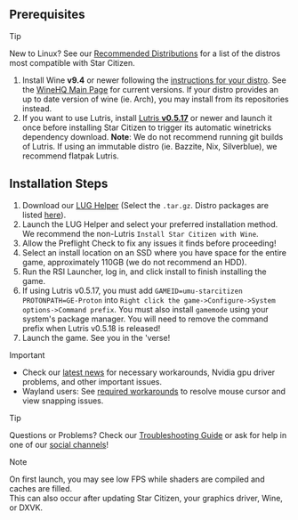 ## Prerequisites
> [!tip]
> New to Linux? See our [Recommended Distributions](Tips-and-Tricks#recommended-distros) for a list of the distros most compatible with Star Citizen.

1. Install Wine **v9.4** or newer following the [instructions for your distro](https://gitlab.winehq.org/wine/wine/-/wikis/Download). See the [WineHQ Main Page](https://www.winehq.org/) for current versions. If your distro provides an up to date version of wine (ie. Arch), you may install from its repositories instead.
2. If you want to use Lutris, install [Lutris **v0.5.17**](https://lutris.net/downloads/) or newer and launch it once before installing Star Citizen to trigger its automatic winetricks dependency download. **Note**: We do not recommend running git builds of Lutris. If using an immutable distro (ie. Bazzite, Nix, Silverblue), we recommend flatpak Lutris.

## Installation Steps
1. Download our [LUG Helper](https://github.com/starcitizen-lug/lug-helper/releases/latest) (Select the `.tar.gz`. Distro packages are listed [here](https://github.com/starcitizen-lug/lug-helper#installation)).
2. Launch the LUG Helper and select your preferred installation method. We recommend the non-Lutris `Install Star Citizen with Wine`.
3. Allow the Preflight Check to fix any issues it finds before proceeding!
4. Select an install location on an SSD where you have space for the entire game, approximately 110GB (we do not recommend an HDD).
5. Run the RSI Launcher, log in, and click install to finish installing the game.
6. If using Lutris v0.5.17, you must add `GAMEID=umu-starcitizen PROTONPATH=GE-Proton` into `Right click the game->Configure->System options->Command prefix`. You must also install `gamemode` using your system's package manager. You will need to remove the command prefix when Lutris v0.5.18 is released!
7. Launch the game. See you in the 'verse!

> [!important]
> - Check our [latest news](https://github.com/starcitizen-lug/knowledge-base/wiki#news) for necessary workarounds, Nvidia gpu driver problems, and other important issues.
> - Wayland users: See [required workarounds](Troubleshooting#mousecursor-warp-issues-and-view-snapping-in-interaction-mode) to resolve mouse cursor and view snapping issues.  

> [!tip]
> Questions or Problems? Check our [Troubleshooting Guide](Troubleshooting) or ask for help in one of our [social channels](https://github.com/starcitizen-lug/knowledge-base/wiki#welcome-space-penguins)!

> [!note]
> On first launch, you may see low FPS while shaders are compiled and caches are filled.  
> This can also occur after updating Star Citizen, your graphics driver, Wine, or DXVK.
